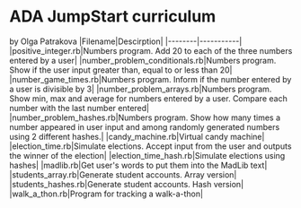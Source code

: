 # ADA JumpStart curriculum
by Olga Patrakova
|Filename|Descirption|
|--------|-----------|
|positive_integer.rb|Numbers program. Add 20 to each of the three numbers entered by a user|
|number_problem_conditionals.rb|Numbers program. Show if the user input greater than, equal to or less than 20|
|number_game_times.rb|Numbers program. Inform if the number entered by a user is divisible by 3|
|number_problem_arrays.rb|Numbers program. Show min, max and average for numbers entered by a user. Compare each number with the last number entered|
|number_problem_hashes.rb|Numbers program. Show how many times a number appeared in user input and among randomly generated numbers using 2 different hashes.|
|candy_machine.rb|Virtual candy machine|
|election_time.rb|Simulate elections. Accept input from the user and outputs the winner of the election|
|election_time_hash.rb|Simulate elections using hashes|
|madlib.rb|Get user's words to put them into the MadLib text|
|students_array.rb|Generate student accounts. Array version|
|students_hashes.rb|Generate student accounts. Hash version|
|walk_a_thon.rb|Program for tracking a walk-a-thon|